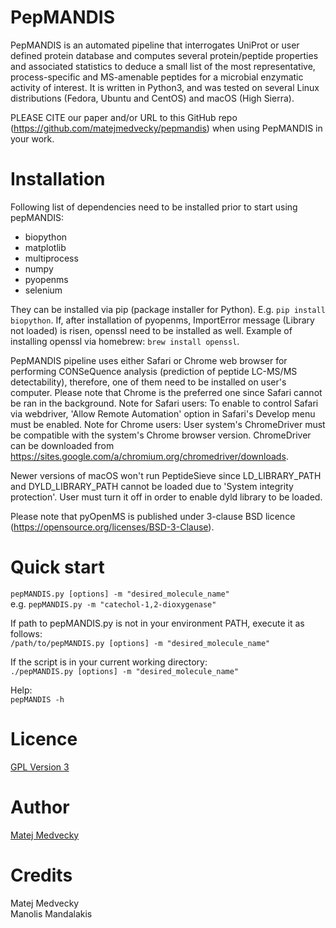 # PepMANDIS

PepMANDIS is an automated pipeline that interrogates UniProt or user defined protein database
and computes several protein/peptide properties and associated statistics to deduce a small
list of the most representative, process-specific and MS-amenable peptides for a microbial
enzymatic activity of interest. It is written in Python3, and was tested on several Linux
distributions (Fedora, Ubuntu and CentOS) and macOS (High Sierra).

PLEASE CITE our paper and/or URL to this GitHub repo (https://github.com/matejmedvecky/pepmandis)
when using PepMANDIS in your work.

# Installation

Following list of dependencies need to be installed prior to start using pepMANDIS:

- biopython
- matplotlib
- multiprocess
- numpy
- pyopenms
- selenium

They can be installed via pip (package installer for Python). E.g. `pip install biopython`.
If, after installation of pyopenms, ImportError message (Library not loaded) is risen,
openssl need to be installed as well.
Example of installing openssl via homebrew: `brew install openssl`.

PepMANDIS pipeline uses either Safari or Chrome web browser for performing CONSeQuence analysis
(prediction of peptide LC-MS/MS detectability), therefore, one of them need to be installed
on user's computer. Please note that Chrome is the preferred one since Safari cannot be ran
in the background.
Note for Safari users: To enable to control Safari via webdriver, 'Allow Remote Automation' option
                       in Safari's Develop menu must be enabled.
Note for Chrome users: User system's ChromeDriver must be compatible with the system's Chrome browser
                       version. ChromeDriver can be downloaded from
                       https://sites.google.com/a/chromium.org/chromedriver/downloads.

Newer versions of macOS won't run PeptideSieve since LD_LIBRARY_PATH and DYLD_LIBRARY_PATH cannot be
loaded due to 'System integrity protection'. User must turn it off in order to enable dyld library
to be loaded.

Please note that pyOpenMS is published under 3-clause BSD licence (https://opensource.org/licenses/BSD-3-Clause).

# Quick start

`pepMANDIS.py [options] -m "desired_molecule_name"`\
e.g. `pepMANDIS.py -m "catechol-1,2-dioxygenase"`

If path to pepMANDIS.py is not in your environment PATH, execute it as follows:\
`/path/to/pepMANDIS.py [options] -m "desired_molecule_name"`

If the script is in your current working directory:\
`./pepMANDIS.py [options] -m "desired_molecule_name"`

Help:\
`pepMANDIS -h`

# Licence

[GPL Version 3](https://github.com/matejmedvecky/pepmandis/blob/master/LICENSE)

# Author

[Matej Medvecky](https://github.com/matejmedvecky)

# Credits

Matej Medvecky\
Manolis Mandalakis
